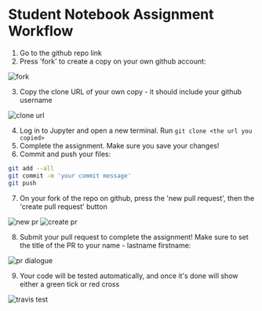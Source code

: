 # Student Notebook Assignment Workflow

1. Go to the github repo link
2. Press 'fork' to create a copy on your own github account:

![fork](http://i.imgur.com/Mz2kkE3.png)

3. Copy the clone URL of your own copy - it should include your github username

![clone url](http://i.imgur.com/6NO0SKN.png)

4. Log in to Jupyter and open a new terminal. Run `git clone <the url you copied>`
5. Complete the assignment. Make sure you save your changes!
6. Commit and push your files:
```sh
git add --all
git commit -m 'your commit message'
git push
```
7. On your fork of the repo on github, press the 'new pull request', then the 'create pull request' button

![new pr](http://i.imgur.com/YDhd71F.png)
![create pr](http://i.imgur.com/NxRqjA2.png)

8. Submit your pull request to complete the assignment! Make sure to set the title of the PR to your name - lastname firstname:

![pr dialogue](http://i.imgur.com/zp5AaDa.png)

9. Your code will be tested automatically, and once it's done will show either a green tick or red cross

![travis test](http://i.imgur.com/hNrYYS8.png)
